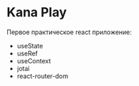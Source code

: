 # Kana Play
Первое практическое react приложение:
- useState
- useRef
- useContext
- jotai
- react-router-dom

